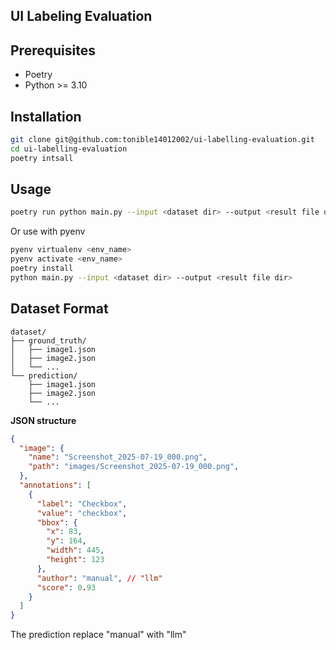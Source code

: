 ## UI Labeling Evaluation

## Prerequisites
- Poetry
- Python >= 3.10

## Installation
```bash
git clone git@github.com:tonible14012002/ui-labelling-evaluation.git
cd ui-labelling-evaluation
poetry intsall
```

## Usage
```bash
poetry run python main.py --input <dataset dir> --output <result file dir>
```
Or use with pyenv
``` bash
pyenv virtualenv <env_name>
pyenv activate <env_name>
poetry install
python main.py --input <dataset dir> --output <result file dir>
```

## Dataset Format
```
dataset/
├── ground_truth/
│   ├── image1.json
│   ├── image2.json
│   └── ...
└── prediction/
    ├── image1.json
    ├── image2.json
    └── ...
```

**JSON structure**
```json
{
  "image": {
    "name": "Screenshot_2025-07-19_000.png",
    "path": "images/Screenshot_2025-07-19_000.png",
  },
  "annotations": [
    {
      "label": "Checkbox",
      "value": "checkbox",
      "bbox": {
        "x": 83,
        "y": 164,
        "width": 445,
        "height": 123
      },
      "author": "manual", // "llm"
      "score": 0.93
    }
  ]
}
```
The prediction replace  "manual" with "llm"
## 